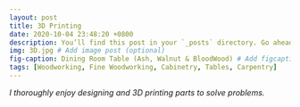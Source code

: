 ```yaml
---
layout: post
title: 3D Printing
date: 2020-10-04 23:48:20 +0800
description: You’ll find this post in your `_posts` directory. Go ahead and edit it and re-build the site to see your changes. # Add post description (optional)
img: 3D.jpg # Add image post (optional)
fig-caption: Dining Room Table (Ash, Walnut & BloodWood) # Add figcaption (optional)
tags: [Woodworking, Fine Woodworking, Cabinetry, Tables, Carpentry]
---
```

_I thoroughly enjoy designing and 3D printing parts to solve problems._